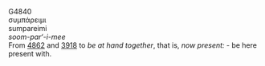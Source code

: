 <body>
  <p>G4840<br>  συμπάρειμι  <br> sumpareimi  <br><i>soom-par‘-i-mee </i><br>From <a href="g4862.htm">4862</a> and <a href="g3918.htm">3918</a>  to <i>be</i> <i>at</i> <i>hand</i> <i>together</i>, that is, <i>now</i> <i>present:</i> - be here present with.<br></p>
 </body>